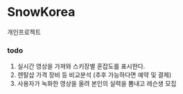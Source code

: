 # SnowKorea

개인프로젝트

### todo

1. 실시간 영상을 가져와 스키장별 혼잡도를 표시한다.
2. 렌탈샵 가격 장비 등 비교분석 (추후 가능하다면 예약 및 결제)
3. 사용자가 녹화한 영상을 올려 본인의 실력을 뽐내고 레슨생 모집
